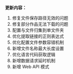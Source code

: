 **更新内容：**

1. 修复文件保存路径无效的问题
2. 修复部分作品无法下载的问题
3. 配置与文件归集到单文件夹
4. 优化提取链接的正则表达式
5. 优化配置文件参数容错机制
6. 新增文件名称最大长度设置
7. 优化语言代码获取逻辑
8. 新增数据请求延时机制
9. 新增 Web API 模式
